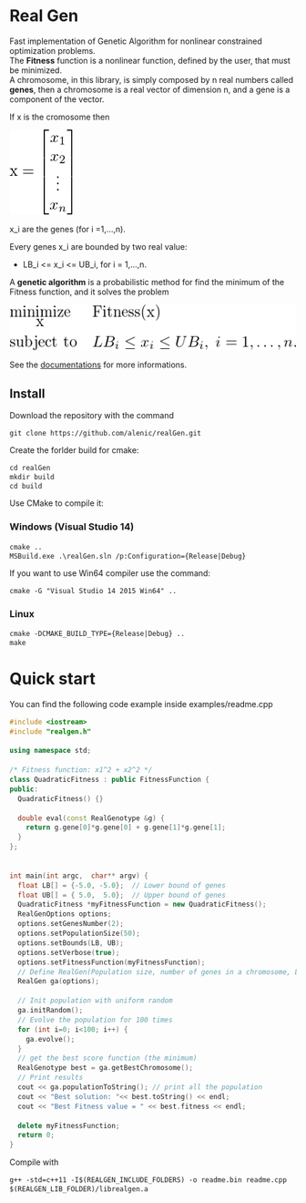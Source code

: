 # Real Gen
Fast implementation of Genetic Algorithm for nonlinear constrained optimization problems.<br>
The **Fitness** function is a nonlinear function, defined by the user, that must be minimized.<br>
A chromosome, in this library, is simply composed by n real numbers called **genes**, then a chromosome is a real vector of dimension n, and a gene is a component of the vector.

If x is the cromosome then

![genotype](docs/img/x_vec.png)

x_i are the genes (for i =1,...,n). <br>

Every genes x_i are bounded by two real value: 

* LB_i <= x_i <= UB_i,  for i = 1,...,n.

A **genetic algorithm** is a probabilistic method for find the minimum of the Fitness function, and it solves the problem

![genotype](docs/img/minimum.png)

See the <a href='docs/index.md'>documentations</a> for more informations.

## Install

Download the repository with the command

```
git clone https://github.com/alenic/realGen.git
```

Create the forlder build for cmake:

```
cd realGen
mkdir build
cd build
```

Use CMake to compile it:

### Windows (Visual Studio 14)

```
cmake ..
MSBuild.exe .\realGen.sln /p:Configuration={Release|Debug}
```

If you want to use Win64 compiler use the command:

```
cmake -G "Visual Studio 14 2015 Win64" ..
```

### Linux

```
cmake -DCMAKE_BUILD_TYPE={Release|Debug} ..
make
```

# Quick start

You can find the following code example inside examples/readme.cpp

```c++
#include <iostream>
#include "realgen.h"

using namespace std;

/* Fitness function: x1^2 + x2^2 */
class QuadraticFitness : public FitnessFunction {
public:
  QuadraticFitness() {}

  double eval(const RealGenotype &g) {
    return g.gene[0]*g.gene[0] + g.gene[1]*g.gene[1];
  }
};


int main(int argc,  char** argv) {
  float LB[] = {-5.0, -5.0};  // Lower bound of genes
  float UB[] = { 5.0,  5.0};  // Upper bound of genes
  QuadraticFitness *myFitnessFunction = new QuadraticFitness();
  RealGenOptions options;
  options.setGenesNumber(2);
  options.setPopulationSize(50);
  options.setBounds(LB, UB);
  options.setVerbose(true);
  options.setFitnessFunction(myFitnessFunction);
  // Define RealGen(Population size, number of genes in a chromosome, LB, UB)
  RealGen ga(options);
  
  // Init population with uniform random
  ga.initRandom();
  // Evolve the population for 100 times
  for (int i=0; i<100; i++) {
    ga.evolve();
  }
  // get the best score function (the minimum)
  RealGenotype best = ga.getBestChromosome();
  // Print results
  cout << ga.populationToString(); // print all the population
  cout << "Best solution: "<< best.toString() << endl;
  cout << "Best Fitness value = " << best.fitness << endl;
  
  delete myFitnessFunction;
  return 0;
}

  ```
  
Compile with
  ```
  g++ -std=c++11 -I$(REALGEN_INCLUDE_FOLDERS) -o readme.bin readme.cpp $(REALGEN_LIB_FOLDER)/librealgen.a
  ```
  

